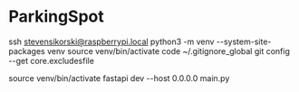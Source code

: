 # ParkingSpot

ssh stevensikorski@raspberrypi.local
python3 -m venv --system-site-packages venv
source venv/bin/activate
code ~/.gitignore_global
git config --get core.excludesfile

source venv/bin/activate
fastapi dev --host 0.0.0.0 main.py